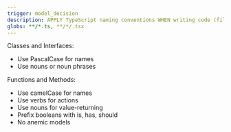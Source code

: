 ```yaml
---
trigger: model_decision
description: APPLY TypeScript naming conventions WHEN writing code (files, variables, functions etc)
globs: **/*.ts, **/*/.tsx
---
```


Classes and Interfaces:
- Use PascalCase for names
- Use nouns or noun phrases

Functions and Methods:
- Use camelCase for names
- Use verbs for actions
- Use nouns for value-returning
- Prefix booleans with is, has, should
- No anemic models
